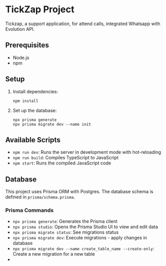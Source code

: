 # TickZap Project

Tickzap, a support application, for attend calls, integrated Whatsapp with Evolution API.

## Prerequisites

- Node.js
- npm

## Setup

1. Install dependencies:
   ```
   npm install
   ```

2. Set up the database:
   ```
   npx prisma generate
   npx prisma migrate dev --name init
   ```

## Available Scripts

- `npm run dev`: Runs the server in development mode with hot-reloading
- `npm run build`: Compiles TypeScript to JavaScript
- `npm start`: Runs the compiled JavaScript code

## Database

This project uses Prisma ORM with Postgres. The database schema is defined in `prisma/schema.prisma`.

### Prisma Commands

- `npx prisma generate`: Generates the Prisma client
- `npx prisma studio`: Opens the Prisma Studio UI to view and edit data
- `npx prisma migrate status`: See migrations status
- `npx prisma migrate dev`: Execute migrations - apply changes in database
- `npx prisma migrate dev --name create_table_name --create-only`: Create a new migration for a new table
- 
